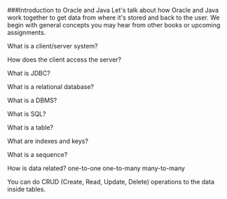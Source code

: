 ###Introduction to Oracle and Java
Let's talk about how Oracle and Java work together to get data from where it's stored and back to the user.  We begin with general concepts you may hear from other books or upcoming assignments.


What is a client/server system?

How does the client access the server?

What is JDBC?

What is a relational database?

What is a DBMS?

What is SQL?

What is a table?

What are indexes and keys?

What is a sequence?

How is data related?
one-to-one
one-to-many
many-to-many




You can do CRUD (Create, Read, Update, Delete) operations to the data inside tables.